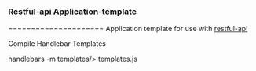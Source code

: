 ### Restful-api Application-template
=====================
Application template for use with [restful-api](https://github.com/ouinformatics/restful-api)

Compile Handlebar Templates

handlebars -m templates/> templates.js
